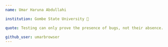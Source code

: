 ```yaml
---
name: Umar Haruna Abdullahi 

institution: Gombe State University 🚩

quote: Testing can only prove the presence of bugs, not their absence.

github_user: umarbrowser
---
```

